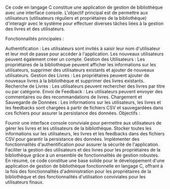 Ce code en langage C constitue une application de gestion de bibliothèque avec une interface console. L'objectif principal est de permettre aux utilisateurs (utilisateurs réguliers et propriétaires de la bibliothèque) d'interagir avec le système pour effectuer diverses tâches liées à la gestion des livres et des utilisateurs.

Fonctionnalités principales :

Authentification : Les utilisateurs sont invités à saisir leur nom d'utilisateur et leur mot de passe pour accéder à l'application. Les nouveaux utilisateurs peuvent également créer un compte.
Gestion des Utilisateurs : Les propriétaires de la bibliothèque peuvent afficher les informations sur les utilisateurs, supprimer des utilisateurs existants et ajouter de nouveaux utilisateurs.
Gestion des Livres : Les propriétaires peuvent ajouter de nouveaux livres à la bibliothèque et supprimer des livres existants.
Recherche de Livres : Les utilisateurs peuvent rechercher des livres par titre ou par catégorie.
Envoi de Feedback : Les utilisateurs peuvent envoyer des commentaires ou des recommandations de livres.
Chargement et Sauvegarde de Données : Les informations sur les utilisateurs, les livres et les feedbacks sont chargées à partir de fichiers CSV et sauvegardées dans ces fichiers pour assurer la persistance des données.
Objectifs :

Fournir une interface console conviviale pour permettre aux utilisateurs de gérer les livres et les utilisateurs de la bibliothèque.
Stocker toutes les informations sur les utilisateurs, les livres et les feedbacks dans des fichiers CSV pour garantir la persistance des données.
Implémenter des fonctionnalités d'authentification pour assurer la sécurité de l'application.
Faciliter la gestion des utilisateurs et des livres pour les propriétaires de la bibliothèque grâce à un ensemble de fonctionnalités de gestion robustes.
En résumé, ce code constitue une base solide pour le développement d'une application de gestion de bibliothèque fonctionnelle en langage C, offrant à la fois des fonctionnalités d'administration pour les propriétaires de la bibliothèque et des fonctionnalités d'utilisation conviviales pour les utilisateurs finaux.

